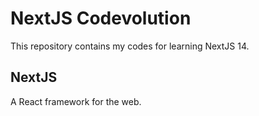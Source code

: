 # NextJS Codevolution

This repository contains my codes for learning NextJS 14.

## NextJS

A React framework for the web.
